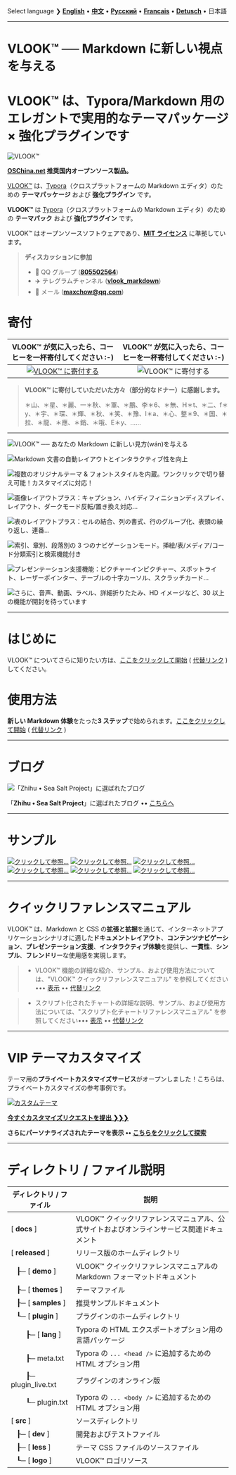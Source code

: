 Select language ❯ [**English**](README-en.md) • [**中文**](README.md)  • [**Русский**](README-ru.md) • [**Français**](README-fr.md) • [**Detusch**](README-de.md) • 日本語

---

# VLOOK™ ── Markdown に新しい視点を与える



# VLOOK™ は、Typora/Markdown 用のエレガントで実用的なテーマパッケージ × 強化プラグインです



![VLOOK™](https://vlook-doc.pages.dev/pic/vlook-mark-light.svg)

**[OSChina.net](https://www.oschina.net/p/vlook) 推奨国内オープンソース製品。**



[VLOOK™](https://github.com/MadMaxChow/VLOOK) は、[Typora](https://www.typora.io)（クロスプラットフォームの Markdown エディタ）のための **テーマパッケージ** および **強化プラグイン** です。

**VLOOK™** は [Typora](https://www.typora.io)（クロスプラットフォームの Markdown エディタ）のための **テーマパック** および **強化プラグイン** です。



VLOOK™ はオープンソースソフトウェアであり、**[MIT ライセンス](#许可协议)** に準拠しています。



> **ディスカッションに参加**
>
> - 💬 QQ グループ ([**805502564**](https://qm.qq.com/cgi-bin/qm/qr?k=oB8wpFG_4SEMf1CL9qVy-jMw0CMfSwff&jump_from=webapi&))
> - ✈️ テレグラムチャンネル ([**vlook_markdown**](https://t.me/vlook_markdown "テレグラムチャンネルに参加")) 
> - 📧 メール (**maxchow@qq.com**)

# 寄付

| **VLOOK™ が気に入ったら、コーヒーを一杯寄付してください :-)** |         **VLOOK™ が気に入ったら、コーヒーを一杯寄付してください :-)**         |
| :----------------------------------------------------------: | :----------------------------------------------------------: |
| [![VLOOK™ に寄付する](https://vlook-doc.pages.dev/pic/donate-paypal-light.png?darksrc=donate-paypal-dark.png&srcset=@2x&darksrcset=@2x#logo)](https://paypal.me/madmaxchow) | ![VLOOK™ に寄付する](https://vlook-doc.pages.dev/pic/donate-wechat-light.png?darksrc=donate-wechat-dark.png&srcset=@2x&darksrcset=@2x#logo) |

> **VLOOK™ に寄付していただいた方々（部分的なドナー）に感謝します。**
>
> ＊山、＊星、＊麗、一＊秋、＊軍、＊鵬、李＊6、＊無、H＊t、＊二、f＊y、＊宇、＊琛、＊輝、＊秋、＊笑、＊豫、l＊a、＊心、整＊9、＊国、＊拉、＊龍、＊應、＊銷、＊哦、E＊y、……

---



![VLOOK™ ── あなたの Markdown に新しい見方(wán)を与える](https://vlook-doc.pages.dev/pic/vlook-screenshot-A00.png)

![Markdown 文書の自動レイアウトとインタラクティブ性を向上](https://vlook-doc.pages.dev/pic/vlook-screenshot-A01.png)

![複数のオリジナルテーマ & フォントスタイルを内蔵。ワンクリックで切り替え可能！カスタマイズに対応！](https://vlook-doc.pages.dev/pic/vlook-screenshot-A02.png)

![画像レイアウトプラス：キャプション、ハイディフィニションディスプレイ、レイアウト、ダークモード反転/置き換え対応…](https://vlook-doc.pages.dev/pic/vlook-screenshot-A03.png)

![表のレイアウトプラス：セルの結合、列の書式、行のグループ化、表頭の繰り返し、連番…](https://vlook-doc.pages.dev/pic/vlook-screenshot-A04.png)

![索引、章別、段落別の 3 つのナビゲーションモード。挿絵/表/メディア/コード分類索引と検索機能付き](https://vlook-doc.pages.dev/pic/vlook-screenshot-A05.png)

![プレゼンテーション支援機能：ピクチャーインピクチャー、スポットライト、レーザーポインター、テーブルの十字カーソル、スクラッチカード…](https://vlook-doc.pages.dev/pic/vlook-screenshot-A06.png)

![さらに、音声、動画、ラベル、詳細折りたたみ、HD イメージなど、30 以上の機能が開封を待っています](https://vlook-doc.pages.dev/pic/vlook-screenshot-A08.png)

---

# はじめに

VLOOK™ についてさらに知りたい方は、[ここをクリックして開始](https://madmaxchow.github.io/VLOOK/index-en.html) ( [代替リンク](https://vlook-doc.pages.dev/index-en.html) ) してください。

# 使用方法

**新しい Markdown 体験**をたった**3 ステップ**で始められます。[ここをクリックして開始](https://madmaxchow.github.io/VLOOK/index-en.html#how-to-use) ( [代替リンク](https://vlook-doc.pages.dev/index-en.html#how-to-use) )

---

# ブログ

![「Zhihu • Sea Salt Project」に選ばれたブログ](https://vlook-doc.pages.dev/pic/3rd-haiyan.png#logo#border)

「**Zhihu • Sea Salt Project**」に選ばれたブログ •• [こちらへ](https://www.zhihu.com/people/maxchow/posts)

---

# サンプル

[![クリックして参照...](https://vlook-doc.pages.dev/pic/sample-a-api_spec-en.png?srcset=@2x#card#border)](sample-a-api_spec.html?ws=off)    [![クリックして参照...](https://vlook-doc.pages.dev/pic/sample-a-to_do-en.png?srcset=@2x#card#border)](sample-a-to_do.html?ws=off)    [![クリックして参照...](https://vlook-doc.pages.dev/pic/sample-a-img_text-en.png?srcset=@2x#card#border)](sample-a-img_text.html?ws=off)    [![クリックして参照...](https://vlook-doc.pages.dev/pic/sample-a-board-en.png?srcset=@2x#card#border)](sample-a-routes.html?ws=off)    [![クリックして参照...](https://vlook-doc.pages.dev/pic/sample-a-quiz-en.png?srcset=@2x#card#border)](sample-a-board.html?ws=off)    [![クリックして参照...](https://vlook-doc.pages.dev/pic/sample-a-routes-en.png?srcset=@2x#card#border)](sample-a-quiz.html?ws=off)

---

# クイックリファレンスマニュアル

VLOOK™ は、Markdown と CSS の**拡張と拡掘**を通じて、インターネットアプリケーションシナリオに適した**ドキュメントレイアウト**、**コンテンツナビゲーション**、**プレゼンテーション支援**、**インタラクティブ体験**を提供し、**一貫性**、**シンプル**、**フレンドリー**な使用感を実現します。

> - VLOOK™ 機能の詳細な紹介、サンプル、および使用方法については、"VLOOK™ クイックリファレンスマニュアル" を参照してください••• [表示](https://madmaxchow.github.io/VLOOK/guide.html) •• [代替リンク](https://vlook-doc.pages.dev/guide.html)

> - スクリプト化されたチャートの詳細な説明、サンプル、および使用方法については、"スクリプト化チャートリファレンスマニュアル" を参照してください••• [表示](https://madmaxchow.github.io/VLOOK/chart.html) •• [代替リンク](https://vlook-doc.pages.dev/chart.html)

---



# VIP テーマカスタマイズ

テーマ用の**プライベートカスタマイズサービス**がオープンしました！こちらは、プライベートカスタマイズの参考事例です。

[![カスタムテーマ](https://vlook-doc.pages.dev/pic/vlook-theme-vip-demo.png)](https://madmaxchow.github.io/VLOOK/vip.html)



**[今すぐカスタマイズリクエストを提出 ❯❯❯](https://wj.qq.com/s2/14818521/bd33/)**

**さらにパーソナライズされたテーマを表示 •• [こちらをクリックして探索](https://madmaxchow.github.io/VLOOK/vip.html)**



---



# ディレクトリ / ファイル説明

| ディレクトリ / ファイル | 説明              |
| ---------- | ---------------------------- |
| [ **docs** ] | VLOOK™ クイックリファレンスマニュアル、公式サイトおよびオンラインサービス関連ドキュメント |
| [ **released** ] | リリース版のホームディレクトリ                        |
| &nbsp;&nbsp;&nbsp;┠─ [ **demo** ] | VLOOK™ クイックリファレンスマニュアルの Markdown フォーマットドキュメント |
| &nbsp;&nbsp;&nbsp;┠─ [ **themes** ] | テーマファイル                                           |
| &nbsp;&nbsp;&nbsp;┠─ [ **samples** ] | 推奨サンプルドキュメント |
| &nbsp;&nbsp;&nbsp;┖─ [ **plugin** ] | プラグインのホームディレクトリ                                        |
| &nbsp;&nbsp;&nbsp;&nbsp;&nbsp;&nbsp;&nbsp;&nbsp;┠─ [ **lang** ] | Typora の HTML エクスポートオプション用の言語パッケージ |
| &nbsp;&nbsp;&nbsp;&nbsp;&nbsp;&nbsp;&nbsp;&nbsp;┠─ meta.txt | Typora の `... <head />` に追加するための HTML オプション用 |
| &nbsp;&nbsp;&nbsp;&nbsp;&nbsp;&nbsp;&nbsp;&nbsp;┠─ plugin_live.txt | プラグインのオンライン版                                    |
| &nbsp;&nbsp;&nbsp;&nbsp;&nbsp;&nbsp;&nbsp;&nbsp;┖─ plugin.txt | Typora の `... <body />` に追加するための HTML オプション用 |
| [ **src** ] | ソースディレクトリ                                             |
| &nbsp;&nbsp;&nbsp;┠─ [ **dev** ] | 開発およびテストファイル                                       |
| &nbsp;&nbsp;&nbsp;┠─ [ **less** ] | テーマ CSS ファイルのソースファイル                        |
| &nbsp;&nbsp;&nbsp;┖─ [ **logo** ] | VLOOK™ ロゴリソース |